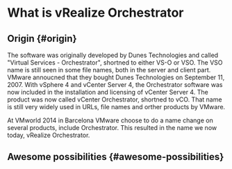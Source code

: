 # What is vRealize Orchestrator

## Origin {#origin}

The software was originally developed by Dunes Technologies and called "Virtual Services - Orchestrator", shortned to either VS-O or VSO. The VSO name is still seen in some file names, both in the server and client part. VMware annoucned that they bought Dunes Technologies on September 11, 2007. With vSphere 4 and vCenter Server 4, the Orchestrator software was now included in the installation and licensing of vCenter Server 4. The product was now called vCenter Orchestrator, shortned to vCO. That name is still very widely used in URLs, file names and orther products by VMware.

At VMworld 2014 in Barcelona VMware choose to do a name change on several products, include Orchestrator. This resulted in the name we now today, vRealize Orchestrator.

## Awesome possibilities {#awesome-possibilities}

